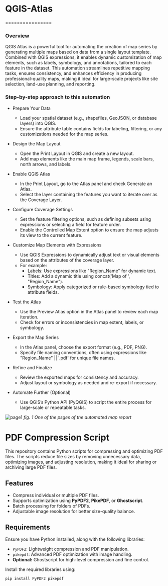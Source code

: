 # QGIS-Atlas
================

### Overview

QGIS Atlas is a powerful tool for automating the creation of map series by generating multiple maps based on data from a single layout template. Combined with QGIS expressions, it enables dynamic customization of map elements, such as labels, symbology, and annotations, tailored to each feature in the dataset. This automation streamlines repetitive mapping tasks, ensures consistency, and enhances efficiency in producing professional-quality maps, making it ideal for large-scale projects like site selection, land-use planning, and reporting.

### Step-by-step approach to this automation

- Prepare Your Data
    - Load your spatial dataset (e.g., shapefiles, GeoJSON, or database layers) into QGIS.
    - Ensure the attribute table contains fields for labeling, filtering, or any customizations needed for the map series.

- Design the Map Layout
    - Open the Print Layout in QGIS and create a new layout.
    - Add map elements like the main map frame, legends, scale bars, north arrows, and labels.

- Enable QGIS Atlas
    - In the Print Layout, go to the Atlas panel and check Generate an Atlas.
    - Select the layer containing the features you want to iterate over as the Coverage Layer.

- Configure Coverage Settings
    - Set the feature filtering options, such as defining subsets using expressions or selecting a field for feature order.
    - Enable the Controlled Map Extent option to ensure the map adjusts its view to the current feature.

- Customize Map Elements with Expressions
    - Use QGIS Expressions to dynamically adjust text or visual elements based on the attributes of the coverage layer.
    - For example:
        - Labels: Use expressions like "Region_Name" for dynamic text.
        - Titles: Add a dynamic title using concat('Map of ', "Region_Name").
        - Symbology: Apply categorized or rule-based symbology tied to attribute fields.

- Test the Atlas
    - Use the Preview Atlas option in the Atlas panel to review each map iteration.
    - Check for errors or inconsistencies in map extent, labels, or symbology.

- Export the Map Series
    - In the Atlas panel, choose the export format (e.g., PDF, PNG).
    - Specify file naming conventions, often using expressions like "Region_Name" || '.pdf' for unique file names.

- Refine and Finalize
    - Review the exported maps for consistency and accuracy.
    - Adjust layout or symbology as needed and re-export if necessary.

- Automate Further (Optional)
    - Use QGIS’s Python API (PyQGIS) to script the entire process for large-scale or repeatable tasks.


![page1](/QGIS-Atlas/Images/output_1.png)
_fig. 1 One of the psges of the automated map report_

# PDF Compression Script

This repository contains Python scripts for compressing and optimizing PDF files. The scripts reduce file sizes by removing unnecessary data, optimizing images, and adjusting resolution, making it ideal for sharing or archiving large PDF files.

## Features
- Compress individual or multiple PDF files.
- Supports optimization using **PyPDF2**, **PikePDF**, or **Ghostscript**.
- Batch processing for folders of PDFs.
- Adjustable image resolution for better size-quality balance.

## Requirements
Ensure you have Python installed, along with the following libraries:
- `PyPDF2`: Lightweight compression and PDF manipulation.
- `pikepdf`: Advanced PDF optimization with image handling.
- **Optional:** Ghostscript for high-level compression and fine control.

Install the required libraries using:
```bash
pip install PyPDF2 pikepdf
